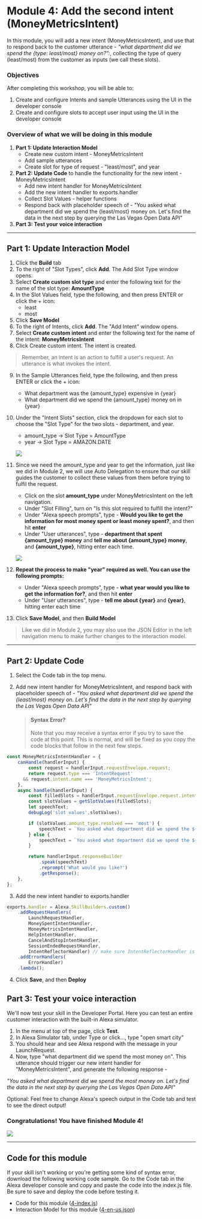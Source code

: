 # Module 4: Add the second intent (MoneyMetricsIntent)
In this module, you will add a new intent (MoneyMetricsIntent), and use that to respond back to the customer utterance -  *"what department did we spend the {type: least/most} money on?”:*, collecting the type of query (least/most) from the customer as inputs (we call these slots).

### Objectives
After completing this workshop, you will be able to:

1. Create and configure Intents and sample Utterances using the UI in the developer console
2. Create and configure slots to accept user input using the UI in the developer console

### Overview of what we will be doing in this module

1. **Part 1: Update Interaction Model**
	- Create new custom intent - MoneyMetricsIntent
	- Add sample utterances
	- Create slot for type of request - "least/most", and year
2. **Part 2: Update Code** to handle the functionality for the new intent - MoneyMetricsIntent
	- Add new intent handler for MoneyMetricsIntent
	- Add the new intent handler to exports.handler
	- Collect Slot Values - helper functions
	- Respond back with placeholder speech of - "You asked what department did we spend the {least/most} money on. Let's find the data in the next step by querying the Las Vegas Open Data API"
3. **Part 3: Test your voice interaction**

---
## Part 1: Update Interaction Model

<!--Check if you want to use this here. Came from Module 2.-->

1. Click the **Build** tab
2. To the right of "Slot Types", click **Add**. The Add Slot Type window opens.
3. Select **Create custom slot type** and enter the following text for the name of the slot type: **AmountType**
4. In the Slot Values field, type the following, and then press ENTER or click the + icon:
    - least
    - most
5. Click **Save Model**
6. To the right of Intents, click **Add**. The "Add Intent" window opens.
7. Select **Create custom intent** and enter the following text for the name of the intent: **MoneyMetricsIntent**
8. Click Create custom intent. The intent is created.

  > Remember, an intent is an action to fulfill a user's request. An utterance is what invokes the intent.

9. In the Sample Utterances field, type the following, and then press ENTER or click the + icon:
	- What department was the {amount_type} expensive in {year}
	- What department did we spend the {amount_type} money on in {year}
10. Under the "Intent Slots" section, click the dropdown for each slot to choose the "Slot Type" for the two slots - department, and year.
	- amount_type -> Slot Type = AmountType
	- year -> Slot Type = AMAZON.DATE

	![](http://ajotwani.s3.amazonaws.com/ask-workshop/images/adding-utterances.png)

11. Since we need the amount_type and year to get the information, just like we did in Module 2, we will use Auto Delegation to ensure that our skill guides the customer to collect these values from them before trying to fulfil the request.
	- Click on the slot **amount_type** under MoneyMetricsIntent on the left navigation.
	- Under "Slot Filling", turn on "Is this slot required to fulfill the intent?"
	- Under "Alexa speech prompts", type - **Would you like to get the information for most money spent or least money spent?**, and then hit **enter**
	- Under "User utterances", type - **department that spent {amount_type} money** and **tell me about  {amount_type} money**, and **{amount_type}**, hitting enter each time.

	![](http://ajotwani.s3.amazonaws.com/ask-workshop/images/required-slot.png)

12. **Repeat the process to make "year" required as well. You can use the following prompts:**
	- Under "Alexa speech prompts", type - **what year would you like to get the information for?**, and then hit **enter**
	- Under "User utterances", type - **tell me about {year}** and **{year}**, hitting enter each time

12. Click **Save Model**, and then **Build Model**

> Like we did in Module 2, you may also use the JSON Editor in the left navigation menu to make further changes to the interaction model.

---

## Part 2: Update Code

1. Select the Code tab in the top menu.
2. Add new intent handler for MoneyMetricsIntent, and respond back with placeholder speech of - *"You asked what department did we spend the {least/most} money on. Let's find the data in the next step by querying the Las Vegas Open Data API"*

	> #### Syntax Error?
	> Note that you may receive a syntax error if you try to save the code at this point. This is normal, and will be fixed as you copy the code blocks that follow in the next few steps.

```js
const MoneyMetricsIntentHandler = {
	canHandle(handlerInput) {
		const request = handlerInput.requestEnvelope.request;
		return request.type === 'IntentRequest'
      && request.intent.name === 'MoneyMetricsIntent';
	},
	async handle(handlerInput) {
		const filledSlots = handlerInput.requestEnvelope.request.intent.slots;
		const slotValues = getSlotValues(filledSlots);
		let speechText;
		debugLog('slot values',slotValues);

		if (slotValues.amount_type.resolved === 'most') {
			speechText = `You asked what department did we spend the ${slotValues.amount_type.resolved} money on. Let's find the data in the next module by querying the Las Vegas Open Data API`;
		} else {
			speechText = `You asked what department did we spend the ${slotValues.amount_type.resolved} money on. Let's find the data in the next module by querying the Las Vegas Open Data API`;
		}

		return handlerInput.responseBuilder
			.speak(speechText)
			.reprompt('What would you like?')
			.getResponse();
	},
};
```

3. Add the new intent handler to exports.handler

```js
exports.handler = Alexa.SkillBuilders.custom()
	.addRequestHandlers(
		LaunchRequestHandler,
		MoneySpentIntentHandler,
		MoneyMetricsIntentHandler,
		HelpIntentHandler,
		CancelAndStopIntentHandler,
		SessionEndedRequestHandler,
		IntentReflectorHandler) // make sure IntentReflectorHandler is last so it doesn't override your custom intent handlers
	.addErrorHandlers(
		ErrorHandler)
	.lambda();
```

4. Click **Save**, and then **Deploy**

## Part 3: Test your voice interaction

We'll now test your skill in the Developer Portal. Here you can test an entire customer interaction with the built-in Alexa simulator.

1. In the menu at top of the page, click **Test**.
2. In Alexa Simulator tab, under Type or click…, type "open smart city"
3. You should hear and see Alexa respond with the message in your LaunchRequest.
4. Now, type "what department did we spend the most money on". This utterance should trigger our new intent handler for "MoneyMetricsIntent", and generate the following response -

*"You asked what department did we spend the most money on. Let's find the data in the next step by querying the Las Vegas Open Data API"*

Optional: Feel free to change Alexa's speech output in the Code tab and test to see the direct output!

### Congratulations! You have finished Module 4!

[![](http://ajotwani.s3.amazonaws.com/ask-workshop/images/5.png)](/Module%205%20-%20Respond%20to%20What%20department%20did%20we%20spend%20the%20most%20money%20on/README.md)

---

## Code for this module
If your skill isn't working or you're getting some kind of syntax error, download the following working code sample. Go to the Code tab in the Alexa developer console and copy and paste the code into the index.js file. Be sure to save and deploy the code before testing it.

- Code for this module ([4-index.js](4-index.js))
- Interaction Model for this module ([4-en-us.json](4-en-us.json))
